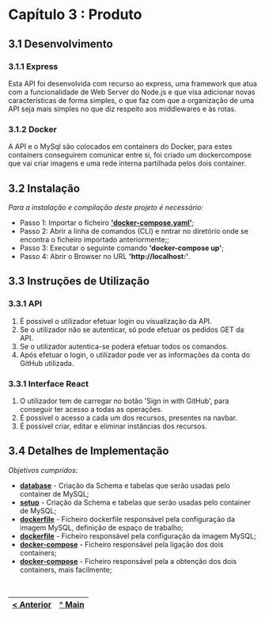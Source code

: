 # Capítulo 3 : Produto

## 3.1 Desenvolvimento

### 3.1.1 Express

Esta API foi desenvolvida com recurso ao express, uma framework que atua com a funcionalidade de Web Server do Node.js e que visa adicionar novas características de forma simples, o que faz com que a organização de uma API seja mais simples no que diz respeito aos middlewares e às rotas.


### 3.1.2 Docker

A API e o MySql são colocados em containers do Docker, para estes containers conseguirem comunicar entre si, foi criado um dockercompose que vai criar imagens e uma rede interna partilhada pelos dois container.


## 3.2 Instalação

_Para a instalação e compilação deste projeto é necessário:_

* Passo 1: Importar o ficheiro **['docker-compose.yaml'](../docker-compose.yaml)**;
* Passo 2: Abrir a linha de comandos (CLI) e nntrar no diretório onde se encontra o ficheiro importado anteriormente;; 
* Passo 3: Executar o seguinte comando **'docker-compose up'**;
* Passo 4: Abrir o Browser no URL **'http://localhost:'**.


## 3.3 Instruções de Utilização

### 3.3.1 API

1. É possivel o utilizador efetuar login ou visualização da API.
2. Se o utilizador não se autenticar, só pode efetuar os pedidos GET da API.
3. Se o utilizador autentica-se poderá efetuar todos os comandos.
4. Após efetuar o login, o utilizador pode ver as informações da conta do GitHub utilizada.


### 3.3.1 Interface React

1. O utilizador tem de carregar no botão 'Sign in with GitHub', para conseguir ter acesso a todas as operações.
2. É possivel o acesso a cada um dos recursos, presentes na navbar.
3. É possivel criar, editar e eliminar instâncias dos recursos.


## 3.4 Detalhes de Implementação

_Objetivos cumpridos:_
* **[database](parte2/api/db/database.sql)** - Criação da Schema e tabelas que serão usadas pelo container de MySQL;
* **[setup](parte2/api/db/setup.sh)** - Criação da Schema e tabelas que serão usadas pelo container de MySQL;
* **[dockerfile](parte2/api/dockerfile.mysql)** - Ficheiro dockerfile responsável pela configuração da imagem MySQL, definição de espaço de trabalho;
* **[dockerfile](parte2/api/dockerfile)** - Ficheiro responsável pela configuração da imagem MySQL;
* **[docker-compose](parte2/api/docker-compose.yml)** - Ficheiro responsável pela ligação dos dois containers;
* **[docker-compose](parte2/docker-compose.yaml)** - Ficheiro responsável pela a obtenção dos dois containers, mais facilmente;

<br>

[< Anterior](c2.md) | [^ Main](../) 
:--- | :---: 